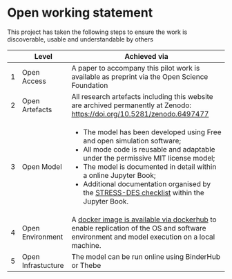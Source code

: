 # Open working statement

This project has taken the following steps to ensure the work is discoverable, usable and understandable by others

|   | **Level**          | **Achieved via**                                                                                                                                                                                                                                                                                                 |
|---|--------------------|------------------------------------------------------------------------------------------------------------------------------------------------------------------------------------------------------------------------------------------------------------------------------------------------------------------|
| 1 | Open Access        | A paper to accompany this pilot work is available as preprint via the Open Science Foundation                                                                                                                                                                                                                    |
| 2 | Open Artefacts     | All research artefacts including this website are archived permanently at Zenodo: https://doi.org/10.5281/zenodo.6497477                                                                                                                                                                                         |
| 3 | Open Model         | <ul><li>The model has been developed using Free and open simulation software;</li> <li>All mode code is reusable and adaptable under the permissive MIT license model;</li><li>The model is documented in detail within a online Jupyter Book;</li><li>Additional documentation organised by the [STRESS-DES checklist](../03_stress/01_objectives.md) within the Jupyter Book.</li></ul> |
| 4 | Open Environment   | A [docker image is available via dockerhub](https://hub.docker.com/r/tommonks01/treat_sim) to enable replication of the OS and software environment and model execution on a local machine.                                                                                                                                                                       |
| 5 | Open Infrastucture | The model can be run online using BinderHub or Thebe                                                                                                                                                                                                                                                             |